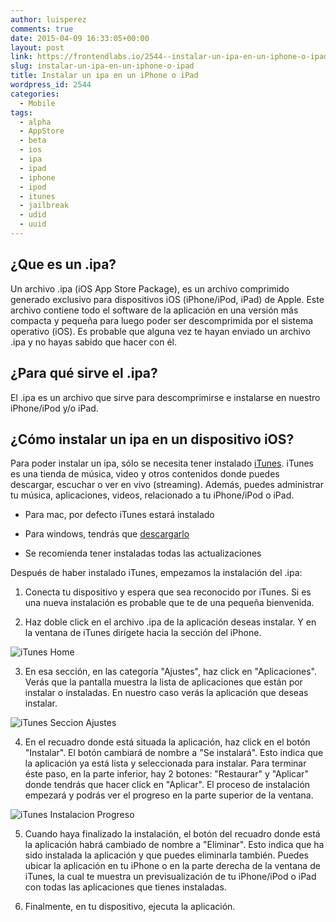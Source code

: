 ```yaml
---
author: luisperez
comments: true
date: 2015-04-09 16:33:05+00:00
layout: post
link: https://frontendlabs.io/2544--instalar-un-ipa-en-un-iphone-o-ipad
slug: instalar-un-ipa-en-un-iphone-o-ipad
title: Instalar un ipa en un iPhone o iPad
wordpress_id: 2544
categories:
  - Mobile
tags:
  - alpha
  - AppStore
  - beta
  - ios
  - ipa
  - ipad
  - iphone
  - ipod
  - itunes
  - jailbreak
  - udid
  - uuid
---
```


## ¿Que es un .ipa?

Un archivo .ipa (iOS App Store Package), es un archivo comprimido generado exclusivo para dispositivos iOS (iPhone/iPod, iPad) de Apple. Este archivo contiene todo el software de la aplicación en una versión más compacta y pequeña para luego poder ser descomprimida por el sistema operativo (iOS). Es probable que alguna vez te hayan enviado un archivo .ipa y no hayas sabido que hacer con él.

## ¿Para qué sirve el .ipa?

El .ipa es un archivo que sirve para descomprimirse e instalarse en nuestro iPhone/iPod y/o iPad.

## ¿Cómo instalar un ipa en un dispositivo iOS?

Para poder instalar un ipa, sólo se necesita tener instalado [iTunes](https://www.apple.com/es/itunes/). iTunes es una tienda de música, video y otros contenidos donde puedes descargar, escuchar o ver en vivo (streaming). Además, puedes administrar tu música, aplicaciones, videos, relacionado a tu iPhone/iPod o iPad.

- Para mac, por defecto iTunes estará instalado

- Para windows, tendrás que [descargarlo](https://www.apple.com/es/itunes/)

- Se recomienda tener instaladas todas las actualizaciones

Después de haber instalado iTunes, empezamos la instalación del .ipa:

1. Conecta tu dispositivo y espera que sea reconocido por iTunes. Si es una nueva instalación es probable que te de una pequeña bienvenida.

2) Haz doble click en el archivo .ipa de la aplicación deseas instalar. Y en la ventana de iTunes dirígete hacia la sección del iPhone.

![iTunes Home](https://frontendlabs.io/wp-content/uploads/2015/04/iTunes-Home.jpg)

3. En esa sección, en las categoría "Ajustes", haz click en "Aplicaciones". Verás que la pantalla muestra la lista de aplicaciones que están por instalar o instaladas. En nuestro caso verás la aplicación que deseas instalar.

![iTunes Seccion Ajustes](https://frontendlabs.io/wp-content/uploads/2015/04/iTunes-Seccion-Ajustes.jpg)

4. En el recuadro donde está situada la aplicación, haz click en el botón "Instalar". El botón cambiará de nombre a "Se instalará". Esto indica que la aplicación ya está lista y seleccionada para instalar. Para terminar éste paso, en la parte inferior, hay 2 botones: "Restaurar" y "Aplicar" donde tendrás que hacer click en "Aplicar". El proceso de instalación empezará y podrás ver el progreso en la parte superior de la ventana.

![iTunes Instalacion Progreso](https://frontendlabs.io/wp-content/uploads/2015/04/iTunes-Instalacion-Progreso.jpg)

5. Cuando haya finalizado la instalación, el botón del recuadro donde está la aplicación habrá cambiado de nombre a "Eliminar". Esto indica que ha sido instalada la aplicación y que puedes eliminarla también. Puedes ubicar la aplicación en tu iPhone o en la parte derecha de la ventana de iTunes, la cual te muestra un previsualización de tu iPhone/iPod o iPad con todas las aplicaciones que tienes instaladas.

6) Finalmente, en tu dispositivo, ejecuta la aplicación.
